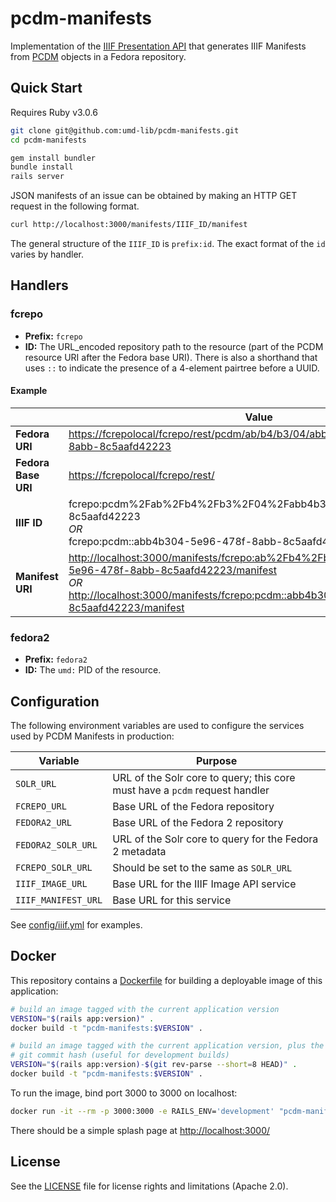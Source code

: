 # pcdm-manifests

Implementation of the [IIIF Presentation
API](http://iiif.io/api/presentation/2.1/) that generates IIIF Manifests from
[PCDM](https://pcdm.org/) objects in a Fedora repository.

## Quick Start

Requires Ruby v3.0.6

```zsh
git clone git@github.com:umd-lib/pcdm-manifests.git
cd pcdm-manifests

gem install bundler
bundle install
rails server
```

JSON manifests of an issue can be obtained by making an HTTP GET request in the
following format.

```zsh
curl http://localhost:3000/manifests/IIIF_ID/manifest
```

The general structure of the `IIIF_ID` is `prefix:id`. The exact format of the
`id` varies by handler.

## Handlers

### fcrepo

* **Prefix:** `fcrepo`
* **ID:** The URL_encoded repository path to the resource (part of the PCDM
  resource URI after the Fedora base URI). There is also a shorthand that uses
  `::` to indicate the presence of a 4-element pairtree before a UUID.

#### Example

|                   |Value|
|-------------------|-----|
|**Fedora URI**     |<https://fcrepolocal/fcrepo/rest/pcdm/ab/b4/b3/04/abb4b304-5e96-478f-8abb-8c5aafd42223>|
|**Fedora Base URI**|<https://fcrepolocal/fcrepo/rest/>|
|**IIIF ID**        |fcrepo:pcdm%2Fab%2Fb4%2Fb3%2F04%2Fabb4b304-5e96-478f-8abb-8c5aafd42223<br>*OR*<br>fcrepo:pcdm::abb4b304-5e96-478f-8abb-8c5aafd42223|
|**Manifest URI**   |<http://localhost:3000/manifests/fcrepo:ab%2Fb4%2Fb3%2F04%2Fabb4b304-5e96-478f-8abb-8c5aafd42223/manifest><br>*OR*<br><http://localhost:3000/manifests/fcrepo:pcdm::abb4b304-5e96-478f-8abb-8c5aafd42223/manifest>|

### fedora2

* **Prefix:** `fedora2`
* **ID:** The `umd:` PID of the resource.

## Configuration

The following environment variables are used to configure the services used by
PCDM Manifests in production:

|Variable           |Purpose|
|-------------------|-------|
|`SOLR_URL`         |URL of the Solr core to query; this core must have a `pcdm` request handler|
|`FCREPO_URL`       |Base URL of the Fedora repository|
|`FEDORA2_URL`      |Base URL of the Fedora 2 repository|
|`FEDORA2_SOLR_URL` |URL of the Solr core to query for the Fedora 2 metadata|
|`FCREPO_SOLR_URL`  |Should be set to the same as `SOLR_URL`|
|`IIIF_IMAGE_URL`   |Base URL for the IIIF Image API service|
|`IIIF_MANIFEST_URL`|Base URL for this service|

See [config/iiif.yml](config/iiif.yml) for examples.

## Docker

This repository contains a [Dockerfile](Dockerfile) for building a deployable
image of this application:

```zsh
# build an image tagged with the current application version
VERSION="$(rails app:version)" .
docker build -t "pcdm-manifests:$VERSION" .

# build an image tagged with the current application version, plus the current
# git commit hash (useful for development builds)
VERSION="$(rails app:version)-$(git rev-parse --short=8 HEAD)" .
docker build -t "pcdm-manifests:$VERSION" .
```

To run the image, bind port 3000 to 3000 on localhost:

```zsh
docker run -it --rm -p 3000:3000 -e RAILS_ENV='development' "pcdm-manifests:$VERSION"
```

There should be a simple splash page at <http://localhost:3000/>

## License

See the [LICENSE](LICENSE.md) file for license rights and limitations (Apache
2.0).

